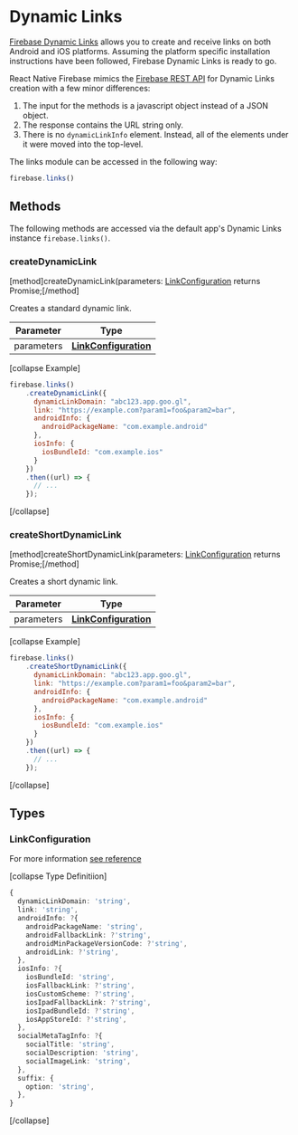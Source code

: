 # Dynamic Links

[Firebase Dynamic Links](https://firebase.google.com/docs/dynamic-links/) allows you to create and receive links on both Android and iOS platforms.
Assuming the platform specific installation instructions have been followed, Firebase Dynamic Links is ready to go.

React Native Firebase mimics the [Firebase REST API](https://firebase.google.com/docs/dynamic-links/rest) for Dynamic Links creation with a few minor differences:

1. The input for the methods is a javascript object instead of a JSON object.
2. The response contains the URL string only.
3. There is no `dynamicLinkInfo` element. Instead, all of the elements under it were moved into the top-level.

The links module can be accessed in the following way:

```javascript
firebase.links()
```

## Methods

The following methods are accessed via the default app's Dynamic Links instance `firebase.links()`.

### createDynamicLink
[method]createDynamicLink(parameters: [LinkConfiguration](#LinkConfiguration) returns Promise<String>;[/method]

Creates a standard dynamic link.

| Parameter | Type |
| --------- | ------- |
| parameters   | **[LinkConfiguration](#LinkConfiguration)**  |

[collapse Example]
```javascript
firebase.links()
    .createDynamicLink({
      dynamicLinkDomain: "abc123.app.goo.gl",
      link: "https://example.com?param1=foo&param2=bar",
      androidInfo: {
        androidPackageName: "com.example.android"
      },
      iosInfo: {
        iosBundleId: "com.example.ios"
      }
    })
    .then((url) => {
      // ...
    });
```
[/collapse]

### createShortDynamicLink
[method]createShortDynamicLink(parameters: [LinkConfiguration](#LinkConfiguration) returns Promise<String>;[/method]

Creates a short dynamic link.

| Parameter | Type |
| --------- | ------- |
| parameters   | **[LinkConfiguration](#LinkConfiguration)**  |

[collapse Example]
```javascript
firebase.links()
    .createShortDynamicLink({
      dynamicLinkDomain: "abc123.app.goo.gl",
      link: "https://example.com?param1=foo&param2=bar",
      androidInfo: {
        androidPackageName: "com.example.android"
      },
      iosInfo: {
        iosBundleId: "com.example.ios"
      }
    })
    .then((url) => {
      // ...
    });
```
[/collapse]

## Types

### LinkConfiguration

For more information [see reference](https://firebase.google.com/docs/reference/dynamic-links/link-shortener)

[collapse Type Definitiion]
```typescript
{
  dynamicLinkDomain: 'string',
  link: 'string',
  androidInfo: ?{
    androidPackageName: 'string',
    androidFallbackLink: ?'string',
    androidMinPackageVersionCode: ?'string',
    androidLink: ?'string',
  },
  iosInfo: ?{
    iosBundleId: 'string',
    iosFallbackLink: ?'string',
    iosCustomScheme: ?'string',
    iosIpadFallbackLink: ?'string',
    iosIpadBundleId: ?'string',
    iosAppStoreId: ?'string',
  },
  socialMetaTagInfo: ?{
    socialTitle: 'string',
    socialDescription: 'string',
    socialImageLink: 'string',
  },
  suffix: {
    option: 'string',
  },
}
```
[/collapse]
